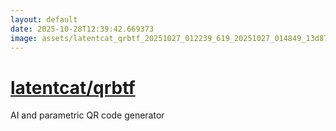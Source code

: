 ```yaml
---
layout: default
date: 2025-10-28T12:39:42.669373
image: assets/latentcat_qrbtf_20251027_012239_619_20251027_014849_13d87b--20251027T024906298--cropped.png
---
```


# [latentcat/qrbtf](https://github.com/latentcat/qrbtf/)

AI and parametric QR code generator

